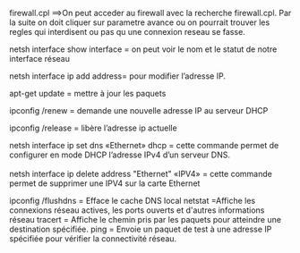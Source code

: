 firewall.cpl ==>On peut acceder au firewall avec la recherche firewall.cpl. Par la suite on doit cliquer
sur parametre avance ou on pourrait trouver les regles qui interdisent ou pas qu une
connexion reseau se fasse.

netsh interface show interface = on peut voir le nom et le statut de notre
interface réseau

netsh interface ip add address= pour modifier l’adresse IP.

apt-get update = mettre à jour les paquets

ipconfig /renew = demande une nouvelle adresse IP au serveur DHCP

ipconfig /release = libère l’adresse ip actuelle

netsh interface ip set dns «Ethernet» dhcp = cette commande permet de configurer en mode DHCP l’adresse IPv4 d’un serveur DNS.<br><br>
netsh interface ip delete address "Ethernet" «IPV4» = cette commande permet de supprimer une IPV4 sur la carte Ethernet

ipconfig /flushdns = Efface le cache DNS local
netstat =Affiche les connexions réseau actives, les ports ouverts et d'autres informations réseau
tracert = Affiche le chemin pris par les paquets pour atteindre une destination spécifiée.
ping = Envoie un paquet de test à une adresse IP spécifiée pour vérifier la connectivité réseau.
